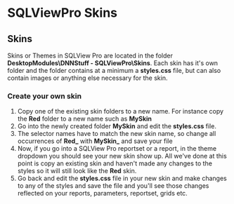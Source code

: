 
# SQLViewPro Skins 



Skins
-----

Skins or Themes in SQLView Pro are located in the folder
**DesktopModules\\DNNStuff - SQLViewPro\\Skins**. Each skin has it's own
folder and the folder contains at a minimum a **styles.css** file, but
can also contain images or anything else necessary for the skin.

### Create your own skin

1.  Copy one of the existing skin folders to a new name. For instance
    copy the **Red** folder to a new name such as **MySkin**
2.  Go into the newly created folder **MySkin** and edit the
    **styles.css** file.
3.  The selector names have to match the new skin name, so change all
    occurrences of **Red\_** with **MySkin\_** and save your file
4.  Now, if you go into a SQLView Pro reportset or a report, in the
    theme dropdown you should see your new skin show up. All we've done
    at this point is copy an existing skin and haven't made any changes
    to the styles so it will still look like the **Red** skin.
5.  Go back and edit the **styles.css** file in your new skin and make
    changes to any of the styles and save the file and you'll see those
    changes reflected on your reports, parameters, reportset, grids etc.

